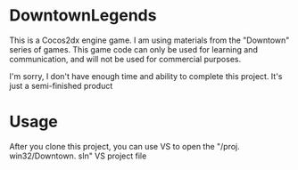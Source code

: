 # DowntownLegends
This is a Cocos2dx engine game. I am using materials from the "Downtown" series of games. This game code can only be used for learning and communication, and will not be used for commercial purposes.

I'm sorry, I don't have enough time and ability to complete this project. It's just a semi-finished product


# Usage
After you clone this project, you can use VS to open the "/proj. win32/Downtown. sln" VS project file

